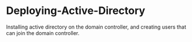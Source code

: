 # Deploying-Active-Directory
Installing active directory on the domain controller, and creating users that can join the domain controller.
